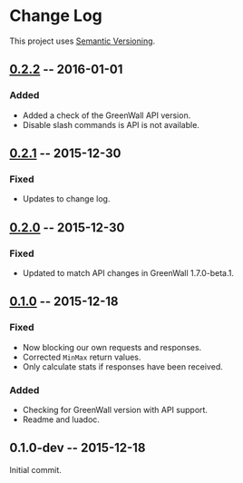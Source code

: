 # Change Log

This project uses [Semantic Versioning](http://semver.org/).

## [0.2.2] -- 2016-01-01
### Added
- Added a check of the GreenWall API version.
- Disable slash commands is API is not available.

## [0.2.1] -- 2015-12-30
### Fixed
- Updates to change log.

## [0.2.0] -- 2015-12-30
### Fixed
- Updated to match API changes in GreenWall 1.7.0-beta.1.

## [0.1.0] -- 2015-12-18
### Fixed
- Now blocking our own requests and responses.
- Corrected `MinMax` return values.
- Only calculate stats if responses have been received.

### Added
- Checking for GreenWall version with API support.
- Readme and luadoc.

## 0.1.0-dev -- 2015-12-18
Initial commit.

[0.2.2]: https://github.com/AIE-Guild/GWSonar/compare/v0.2.1...v0.2.2
[0.2.1]: https://github.com/AIE-Guild/GWSonar/compare/v0.2.0...v0.2.1
[0.2.0]: https://github.com/AIE-Guild/GWSonar/compare/v0.1.0...v0.2.0
[0.1.0]: https://github.com/AIE-Guild/GWSonar/compare/v0.1.0-dev...v0.1.0
